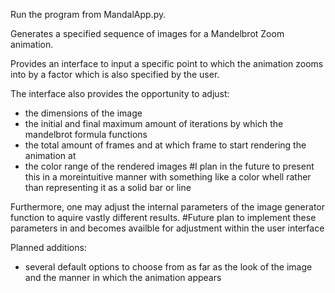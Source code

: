 Run the program from MandalApp.py.

Generates a specified sequence of images for a Mandelbrot Zoom animation.

Provides an interface to input a specific point to which the animation zooms into by a factor which is also specified by the user.

The interface also provides the opportunity to adjust:
  - the dimensions of the image
  - the initial and final maximum amount of iterations by which the mandelbrot formula functions
  - the total amount of frames and at which frame to start rendering the animation at
  - the color range of the rendered images #I plan in the future to present this in a moreintuitive manner with something like a color whell rather than representing it as a solid bar or line

Furthermore, one may adjust the internal parameters of the image generator function to aquire vastly different results. #Future plan to implement these parameters in and becomes availble for adjustment within the user interface

Planned additions:
  - several default options to choose from as far as the look of the image and the manner in which the animation appears
